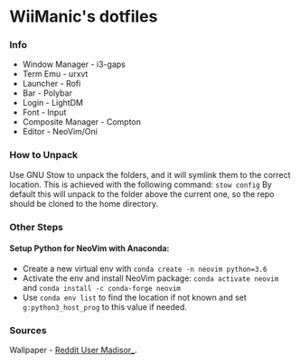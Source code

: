 # WiiManic's dotfiles

### Info

*   Window Manager - i3-gaps
*   Term Emu - urxvt
*   Launcher - Rofi
*   Bar - Polybar
*   Login - LightDM
*   Font - Input
*   Composite Manager - Compton
*   Editor - NeoVim/Oni

### How to Unpack

Use GNU Stow to unpack the folders, and it will symlink them to the correct
location. This is achieved with the following command:
`stow config`
By default this will unpack to the folder above the current one, so the
repo should be cloned to the home directory.

### Other Steps

#### Setup Python for NeoVim with Anaconda:

*   Create a new virtual env with `conda create -n neovim python=3.6`
*   Activate the env and install NeoVim package: `conda activate neovim` and `conda install -c conda-forge neovim`
*   Use `conda env list` to find the location if not known and set `g:python3_host_prog` to this value if needed.

### Sources

Wallpaper - [Reddit User Madisor\_](https://www.reddit.com/user/Madisor_).
